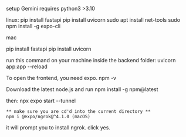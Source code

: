 
<!-- NOT NEEDED install ngrok:
    curl -sSL https://ngrok-agent.s3.amazonaws.com/ngrok.asc \
        | sudo tee /etc/apt/trusted.gpg.d/ngrok.asc >/dev/null \
        && echo "deb https://ngrok-agent.s3.amazonaws.com buster main" \
        | sudo tee /etc/apt/sources.list.d/ngrok.list \
        && sudo apt update \
        && sudo apt install ngrok

Add your ngrok token (find your command at https://dashboard.ngrok.com/get-started/setup/linux)
ngrok config add-authtoken YOUR_OWN_TOKEN_HERE -->

setup
    Gemini requires python3 >3.10

linux:
    pip install fastapi
    pip install uvicorn
    sudo apt install net-tools 
    sudo npm install -g expo-cli

mac

pip install fastapi
pip install uvicorn

run this command on your machine inside the backend folder:
    uvicorn app:app --reload



To open the frontend, you need expo.
npm -v

Download the latest node.js and run npm install -g npm@latest



then: 
    npx expo start --tunnel

    ** make sure you are cd'd into the current directory **
    npm i @expo/ngrok@^4.1.0 (macOS)

it will prompt you to install ngrok. click yes.


